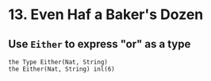 # 13. Even Haf a Baker's Dozen

## Use `Either` to express "or" as a type

``` cicada
the Type Either(Nat, String)
the Either(Nat, String) inl(6)
```
